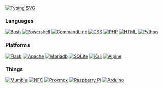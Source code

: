 <html>

<a href="https://git.io/typing-svg"><img src="https://readme-typing-svg.herokuapp.com?font=Fira+Code&pause=1000&color=F70000&width=670&lines=Hello,%2C+I'm+Zane.;Feel+free+to+reach+out+if+you'd+like+to+collaborate." alt="Typing SVG" /></a>
  <p><h3>Languages</h3>
  <p> <a href="#"><img alt="Bash" src="https://img.shields.io/badge/Bash-121011.svg?logo=gnu-bash&logoColor=white"></a>  
  <a href="#"><img alt="Powershell" src ="https://img.shields.io/badge/-powershell-darkblue?logo=Powershell&logoColor=white"></a>
  <a href="#"><img alt="CommandLine" src ="https://img.shields.io/badge/-Command%20Line-blue?logo=windowsterminal&logoColor=white"></a>
  <a href="#"><img alt="CSS" src="https://img.shields.io/badge/CSS-1572B6.svg?logo=css3&logoColor=white"></a>             
  <a href="#"><img alt="PHP" src="https://img.shields.io/badge/PHP-777BB4.svg?logo=php&logoColor=white"></a>   
  <a href="#"><img alt="HTML" src="https://img.shields.io/badge/HTML-E34F26.svg?logo=html5&logoColor=white"></a>        
  <a href="#"><img alt="Python" src="https://img.shields.io/badge/Python-14354C.svg?logo=python&logoColor=white"></a>  
  </p>                              

<h3>Platforms</h3>
 <p>       
  <a href="#"><img alt="Flask" src="https://img.shields.io/badge/Flask-000000.svg?logo=flask&logoColor=white"></a>          
  <a href="#"><img alt="Apache" src ="https://img.shields.io/badge/-Apache-grey?logo=apache&logoColor=white"></a>                            
  <a href="#"><img alt="Mariadb" src ="https://img.shields.io/badge/-Mariadb-green?logo=mariadb&logoColor=white"></a>      
  <a href="#"><img alt="SQLite" src ="https://img.shields.io/badge/SQLite-07405e.svg?logo=sqlite&logoColor=white"></a>             
  <a href="#"><img alt="Kali" src ="https://img.shields.io/badge/-Kali%20Linux-grey?logo=kalilinux&logoColor=white"></a>           
  <a href="#"><img alt="Alpine" src ="https://img.shields.io/badge/-Alpine%20Linux-grey?logo=alpinelinux&logoColor=white"></a> </p>                        

<h3>Things</h3>
  <p> <a href="#"><img alt="Mumble" src ="https://img.shields.io/badge/-Mumble-black?logo=mumble&logoColor=white"></a>          
  <a href="#"><img alt="NFC" src ="https://img.shields.io/badge/-NFC-blue?logo=nfc&logoColor=white"></a>                      
  <a href="#"><img alt="Proxmox" src ="https://img.shields.io/badge/-Proxmox-orange?logo=proxmox&logoColor=white"></a>       
  <a href="#"><img alt="Raspberry Pi" src ="https://img.shields.io/badge/-Raspberry%20Pi-pink?logo=raspberrypi&logoColor=white"></a> 
  <a href="#"><img alt="Arduino" src="https://img.shields.io/badge/-Arduino-00979D?logo=Arduino&logoColor=white"></a></p>                     
   
<!-- TRY THIS LINE <p> <a href="#"><img alt="88" src ="88?logo=88&logoColor=white"></a> </p> -->

   
 </p>
























</html>
